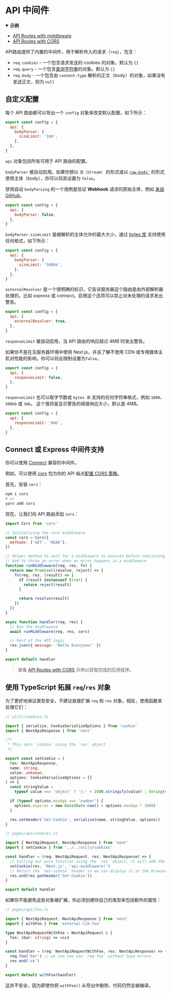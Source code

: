 # API 中间件

<details open>
  <summary><b>示例</b></summary>
  <ul>
<li><a href="https://github.com/vercel/next.js/tree/canary/examples/api-routes-middleware">API Routes with middleware</a></li>
<li><a href="https://github.com/vercel/next.js/tree/canary/examples/api-routes-cors">API Routes with CORS</a></li>
  </ul>
</details>

API路由提供了内置的中间件，用于解析传入的请求（`req`），包含：

- `req.cookies` - 一个包含请求发送的 cookies 的对象。默认为 `{}`
- `req.query` - 一个包含[查询字符串](https://en.wikipedia.org/wiki/Query_string)的对象。默认为 `{}`
- `req.body` - 一个包含由 `content-type` 解析的正文（body）的对象，如果没有发送正文，则为 `null`

## 自定义配置

每个 API 路由都可以导出一个 `config` 对象来改变默认配置，如下所示：

```js
export const config = {
  api: {
    bodyParser: {
      sizeLimit: '1mb',
    },
  },
}
```

`api` 对象包括所有可用于 API 路由的配置。

`bodyParser` 被自动启用。如果你想以 `流（Stream）` 的形式或以 [`raw-body'`](https://www.npmjs.com/package/raw-body) 的形式使用主体（body），你可以将其设置为 `false`。

禁用自动 `bodyParsing` 的一个用例是验证 **Webhook** 请求的原始主体，例如 [来自 GitHub](https://docs.github.com/en/developers/webhooks-and-events/webhooks/securing-your-webhooks#validating-payloads-from-github)。

```js
export const config = {
  api: {
    bodyParser: false,
  },
}
```

`bodyParser.sizeLimit` 是被解析的主体允许的最大大小，通过 [bytes 库](https://github.com/visionmedia/bytes.js) 支持使用任何格式，如下所示：

```js
export const config = {
  api: {
    bodyParser: {
      sizeLimit: '500kb',
    },
  },
}
```

`externalResolver` 是一个很明确的标识，它告诉服务器这个路由是由外部解析器处理的，比如 *express* 或 *connect*。启用这个选项可以禁止对未处理的请求发出警告。

```js
export const config = {
  api: {
    externalResolver: true,
  },
}
```

`responseLimit` 被自动启用，当 API 路由的响应超过 4MB 时发出警告。

如果你不是在无服务器环境中使用 Next.js，并且了解不使用 CDN 或专用媒体主机对性能的影响，你可以将此限制设置为`false`。

```js
export const config = {
  api: {
    responseLimit: false,
  },
}
```

`responseLimit` 也可以取字节数或 `bytes 库` 支持的任何字符串格式，例如 `1000`、`500kb` 或 `3mb`。
这个值将是显示警告的阈值响应大小，默认是 4MB。

```js
export const config = {
  api: {
    responseLimit: '8mb',
  },
}
```

## Connect 或 Express 中间件支持

你可以使用 [Connect](https://github.com/senchalabs/connect) 兼容的中间件。

例如，可以使用 [cors](https://www.npmjs.com/package/cors) 包为你的 API 端点[配置 CORS 策略](https://developer.mozilla.org/en-US/docs/Web/HTTP/CORS)。

首先，安装 `cors`：

```bash
npm i cors
# or
yarn add cors
```

现在，让我们向 API 路由添加 `cors`： 

```js
import Cors from 'cors'

// Initializing the cors middleware
const cors = Cors({
  methods: ['GET', 'HEAD'],
})

// Helper method to wait for a middleware to execute before continuing
// And to throw an error when an error happens in a middleware
function runMiddleware(req, res, fn) {
  return new Promise((resolve, reject) => {
    fn(req, res, (result) => {
      if (result instanceof Error) {
        return reject(result)
      }

      return resolve(result)
    })
  })
}

async function handler(req, res) {
  // Run the middleware
  await runMiddleware(req, res, cors)

  // Rest of the API logic
  res.json({ message: 'Hello Everyone!' })
}

export default handler
```

> 查看 [API Routes with CORS](https://github.com/vercel/next.js/tree/canary/examples/api-routes-cors) 示例以获取完成的应用程序。

## 使用 TypeScript 拓展 `req`/`res` 对象

为了更好地保证类型安全，不建议直接扩展 `req` 和 `res` 对象。相反，使用函数来处理它们：

```ts
// utils/cookies.ts

import { serialize, CookieSerializeOptions } from 'cookie'
import { NextApiResponse } from 'next'

/**
 * This sets `cookie` using the `res` object
 */

export const setCookie = (
  res: NextApiResponse,
  name: string,
  value: unknown,
  options: CookieSerializeOptions = {}
) => {
  const stringValue =
    typeof value === 'object' ? 'j:' + JSON.stringify(value) : String(value)

  if (typeof options.maxAge === 'number') {
    options.expires = new Date(Date.now() + options.maxAge * 1000)
  }

  res.setHeader('Set-Cookie', serialize(name, stringValue, options))
}

// pages/api/cookies.ts

import { NextApiRequest, NextApiResponse } from 'next'
import { setCookie } from '../../utils/cookies'

const handler = (req: NextApiRequest, res: NextApiResponse) => {
  // Calling our pure function using the `res` object, it will add the `set-cookie` header
  setCookie(res, 'Next.js', 'api-middleware!')
  // Return the `set-cookie` header so we can display it in the browser and show that it works!
  res.end(res.getHeader('Set-Cookie'))
}

export default handler
```

如果你不能避免这些对象被扩展，你必须创建你自己的类型来包括额外的属性：

```ts
// pages/api/foo.ts

import { NextApiRequest, NextApiResponse } from 'next'
import { withFoo } from 'external-lib-foo'

type NextApiRequestWithFoo = NextApiRequest & {
  foo: (bar: string) => void
}

const handler = (req: NextApiRequestWithFoo, res: NextApiResponse) => {
  req.foo('bar') // we can now use `req.foo` without type errors
  res.end('ok')
}

export default withFoo(handler)
```

这并不安全，因为即使你把 `withFoo()` 从导出中删除，代码仍然会被编译。
